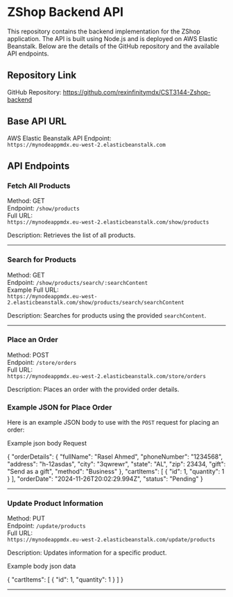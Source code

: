 # ZShop Backend API

This repository contains the backend implementation for the ZShop application. The API is built using Node.js and is deployed on AWS Elastic Beanstalk. Below are the details of the GitHub repository and the available API endpoints.

## Repository Link
GitHub Repository: https://github.com/rexinfinitymdx/CST3144-Zshop-backend

## Base API URL
AWS Elastic Beanstalk API Endpoint:  
`https://mynodeappmdx.eu-west-2.elasticbeanstalk.com`


## API Endpoints

### Fetch All Products
Method: GET  
Endpoint: `/show/products`  
Full URL:  
`https://mynodeappmdx.eu-west-2.elasticbeanstalk.com/show/products`  

Description: Retrieves the list of all products.

---

### Search for Products
Method: GET  
Endpoint: `/show/products/search/:searchContent`  
Example Full URL:  
`https://mynodeappmdx.eu-west-2.elasticbeanstalk.com/show/products/search/searchContent`  

Description: Searches for products using the provided `searchContent`.

---

### Place an Order
Method: POST  
Endpoint: `/store/orders`  
Full URL:  
`https://mynodeappmdx.eu-west-2.elasticbeanstalk.com/store/orders` 

Description: Places an order with the provided order details.


### Example JSON for Place Order
Here is an example JSON body to use with the `POST` request for placing an order:

Example json body Request

{
  "orderDetails": {
    "fullName": "Rasel Ahmed",
    "phoneNumber": "1234568",
    "address": "h-12asdas",
    "city": "3qwrewr",
    "state": "AL",
    "zip": 23434,
    "gift": "Send as a gift",
    "method": "Business"
  },
  "cartItems": [
    {
      "id": 1,
      "quantity": 1
    }
  ],
  "orderDate": "2024-11-26T20:02:29.994Z",
  "status": "Pending"
}


---

### Update Product Information
Method: PUT  
Endpoint: `/update/products`  
Full URL:  
`https://mynodeappmdx.eu-west-2.elasticbeanstalk.com/update/products`  

Description: Updates information for a specific product.


Example body json data

{
  "cartItems": [
    {
      "id": 1,
      "quantity": 1
    }
  ]
}

---
